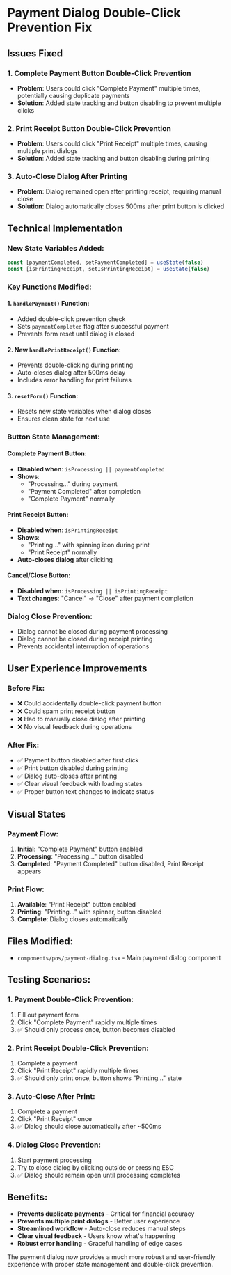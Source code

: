 # Payment Dialog Double-Click Prevention Fix

## Issues Fixed

### 1. Complete Payment Button Double-Click Prevention
- **Problem**: Users could click "Complete Payment" multiple times, potentially causing duplicate payments
- **Solution**: Added state tracking and button disabling to prevent multiple clicks

### 2. Print Receipt Button Double-Click Prevention  
- **Problem**: Users could click "Print Receipt" multiple times, causing multiple print dialogs
- **Solution**: Added state tracking and button disabling during printing

### 3. Auto-Close Dialog After Printing
- **Problem**: Dialog remained open after printing receipt, requiring manual close
- **Solution**: Dialog automatically closes 500ms after print button is clicked

## Technical Implementation

### New State Variables Added:
```typescript
const [paymentCompleted, setPaymentCompleted] = useState(false)
const [isPrintingReceipt, setIsPrintingReceipt] = useState(false)
```

### Key Functions Modified:

#### 1. `handlePayment()` Function:
- Added double-click prevention check
- Sets `paymentCompleted` flag after successful payment
- Prevents form reset until dialog is closed

#### 2. New `handlePrintReceipt()` Function:
- Prevents double-clicking during printing
- Auto-closes dialog after 500ms delay
- Includes error handling for print failures

#### 3. `resetForm()` Function:
- Resets new state variables when dialog closes
- Ensures clean state for next use

### Button State Management:

#### Complete Payment Button:
- **Disabled when**: `isProcessing || paymentCompleted`
- **Shows**: 
  - "Processing..." during payment
  - "Payment Completed" after completion
  - "Complete Payment" normally

#### Print Receipt Button:
- **Disabled when**: `isPrintingReceipt`
- **Shows**:
  - "Printing..." with spinning icon during print
  - "Print Receipt" normally
- **Auto-closes dialog** after clicking

#### Cancel/Close Button:
- **Disabled when**: `isProcessing || isPrintingReceipt`
- **Text changes**: "Cancel" → "Close" after payment completion

### Dialog Close Prevention:
- Dialog cannot be closed during payment processing
- Dialog cannot be closed during receipt printing
- Prevents accidental interruption of operations

## User Experience Improvements

### Before Fix:
- ❌ Could accidentally double-click payment button
- ❌ Could spam print receipt button
- ❌ Had to manually close dialog after printing
- ❌ No visual feedback during operations

### After Fix:
- ✅ Payment button disabled after first click
- ✅ Print button disabled during printing
- ✅ Dialog auto-closes after printing
- ✅ Clear visual feedback with loading states
- ✅ Proper button text changes to indicate status

## Visual States

### Payment Flow:
1. **Initial**: "Complete Payment" button enabled
2. **Processing**: "Processing..." button disabled
3. **Completed**: "Payment Completed" button disabled, Print Receipt appears

### Print Flow:
1. **Available**: "Print Receipt" button enabled
2. **Printing**: "Printing..." with spinner, button disabled
3. **Complete**: Dialog closes automatically

## Files Modified:
- `components/pos/payment-dialog.tsx` - Main payment dialog component

## Testing Scenarios:

### 1. Payment Double-Click Prevention:
1. Fill out payment form
2. Click "Complete Payment" rapidly multiple times
3. ✅ Should only process once, button becomes disabled

### 2. Print Receipt Double-Click Prevention:
1. Complete a payment
2. Click "Print Receipt" rapidly multiple times  
3. ✅ Should only print once, button shows "Printing..." state

### 3. Auto-Close After Print:
1. Complete a payment
2. Click "Print Receipt" once
3. ✅ Dialog should close automatically after ~500ms

### 4. Dialog Close Prevention:
1. Start payment processing
2. Try to close dialog by clicking outside or pressing ESC
3. ✅ Dialog should remain open until processing completes

## Benefits:
- **Prevents duplicate payments** - Critical for financial accuracy
- **Prevents multiple print dialogs** - Better user experience
- **Streamlined workflow** - Auto-close reduces manual steps
- **Clear visual feedback** - Users know what's happening
- **Robust error handling** - Graceful handling of edge cases

The payment dialog now provides a much more robust and user-friendly experience with proper state management and double-click prevention.